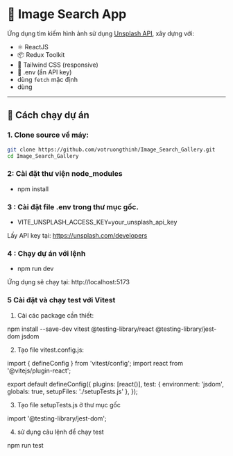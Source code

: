 # 🌄 Image Search App

Ứng dụng tìm kiếm hình ảnh sử dụng [Unsplash API](https://unsplash.com/developers), xây dựng với:

- ⚛️ ReactJS
- 📦 Redux Toolkit
- 🎨 Tailwind CSS (responsive)
- 🔐 .env (ẩn API key)
- dùng `fetch` mặc định
- dùng

---

## 🚀 Cách chạy dự án

### 1. Clone source về máy:

```bash
git clone https://github.com/votruongthinh/Image_Search_Gallery.git
cd Image_Search_Gallery
```

### 2: Cài đặt thư viện node_modules

- npm install

### 3 : Cài đặt file .env trong thư mục gốc.

- VITE_UNSPLASH_ACCESS_KEY=your_unsplash_api_key

Lấy API key tại: https://unsplash.com/developers

### 4 : Chạy dự án với lệnh

- npm run dev

Ứng dụng sẽ chạy tại: http://localhost:5173

### 5 Cài đặt và chạy test với Vitest

1. Cài các package cần thiết:

npm install --save-dev vitest @testing-library/react @testing-library/jest-dom jsdom

2. Tạo file vitest.config.js:

import { defineConfig } from 'vitest/config';
import react from '@vitejs/plugin-react';

export default defineConfig({
plugins: [react()],
test: {
environment: 'jsdom',
globals: true,
setupFiles: './setupTests.js'
},
});

3. Tạo file setupTests.js ở thư mục gốc

import '@testing-library/jest-dom';

4. sử dụng câu lệnh để chạy test

npm run test
